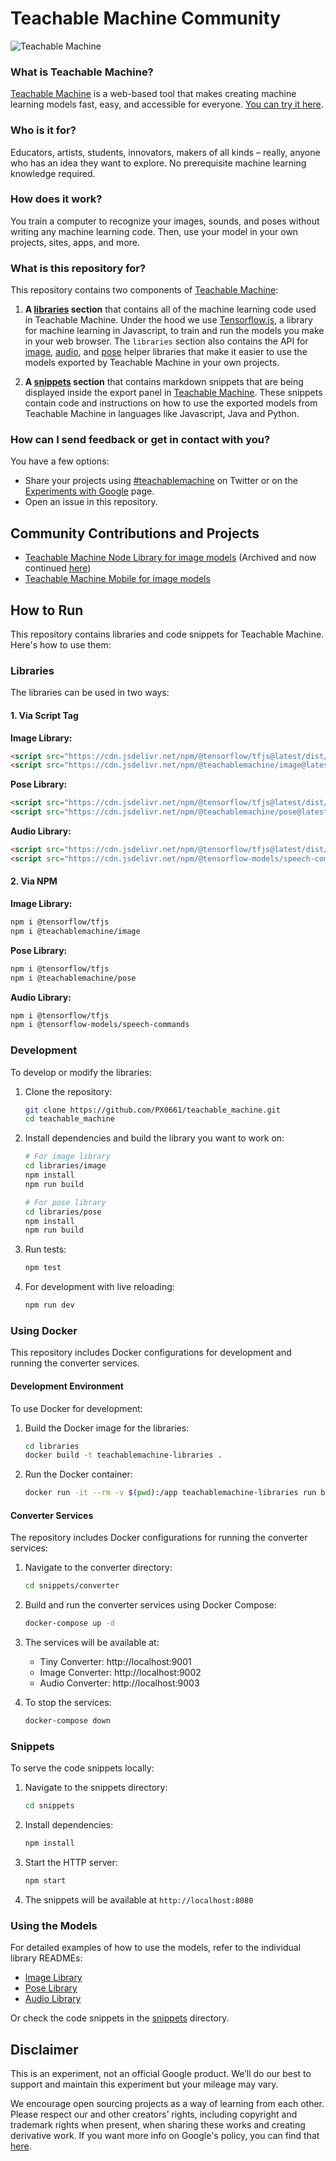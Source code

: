 # Teachable Machine Community

![Teachable Machine](./teachablemachine.gif)

### What is Teachable Machine?

[Teachable Machine](https://teachablemachine.withgoogle.com/) is a web-based tool that makes creating machine learning models fast, easy, and accessible for everyone. [You can try it here](https://teachablemachine.withgoogle.com/).

### Who is it for?

Educators, artists, students, innovators, makers of all kinds – really, anyone who has an idea they want to explore. No prerequisite machine learning knowledge required.

### How does it work?

You train a computer to recognize your images, sounds, and poses without writing any machine learning code. Then, use your model in your own projects, sites, apps, and more.

### What is this repository for?

This repository contains two components of [Teachable Machine](https://teachablemachine.withgoogle.com/):

1. **A [libraries](/libraries) section** that contains all of the machine learning code used in Teachable Machine. Under the hood we use [Tensorflow.js](https://www.tensorflow.org/js), a library for machine learning in Javascript, to train and run the models you make in your web browser. The `libraries` section also contains the API for [image](/libraries/image), [audio](/libraries/audio), and [pose](/libraries/pose) helper libraries that make it easier to use the models exported by Teachable Machine in your own projects.

2. **A [snippets](/snippets) section** that contains markdown snippets that are being displayed inside the export panel in [Teachable Machine](https://teachablemachine.withgoogle.com/). These snippets contain code and instructions on how to use the exported models from Teachable Machine in languages like Javascript, Java and Python.

### How can I send feedback or get in contact with you?

You have a few options:

- Share your projects using [#teachablemachine](https://twitter.com/hashtag/teachablemachine) on Twitter or on the [Experiments with Google](https://experiments.withgoogle.com/submit) page.
- Open an issue in this repository.

## Community Contributions and Projects

- [Teachable Machine Node Library for image models](https://github.com/tr7zw/teachablemachine-node-example) (Archived and now continued [here](https://github.com/drinkspiller/teachablemachine-node-example/))
- [Teachable Machine Mobile for image models](https://github.com/mstale007/Teachable_Machine_Mobile/tree/master)

## How to Run

This repository contains libraries and code snippets for Teachable Machine. Here's how to use them:

### Libraries

The libraries can be used in two ways:

#### 1. Via Script Tag

**Image Library:**
```html
<script src="https://cdn.jsdelivr.net/npm/@tensorflow/tfjs@latest/dist/tf.min.js"></script>
<script src="https://cdn.jsdelivr.net/npm/@teachablemachine/image@latest/dist/teachablemachine-image.min.js"></script>
```

**Pose Library:**
```html
<script src="https://cdn.jsdelivr.net/npm/@tensorflow/tfjs@latest/dist/tf.min.js"></script>
<script src="https://cdn.jsdelivr.net/npm/@teachablemachine/pose@latest/dist/teachablemachine-pose.min.js"></script>
```

**Audio Library:**
```html
<script src="https://cdn.jsdelivr.net/npm/@tensorflow/tfjs@latest/dist/tf.min.js"></script>
<script src="https://cdn.jsdelivr.net/npm/@tensorflow-models/speech-commands@latest/dist/speech-commands.min.js"></script>
```

#### 2. Via NPM

**Image Library:**
```bash
npm i @tensorflow/tfjs
npm i @teachablemachine/image
```

**Pose Library:**
```bash
npm i @tensorflow/tfjs
npm i @teachablemachine/pose
```

**Audio Library:**
```bash
npm i @tensorflow/tfjs
npm i @tensorflow-models/speech-commands
```

### Development

To develop or modify the libraries:

1. Clone the repository:
   ```bash
   git clone https://github.com/PX0661/teachable_machine.git
   cd teachable_machine
   ```

2. Install dependencies and build the library you want to work on:
   ```bash
   # For image library
   cd libraries/image
   npm install
   npm run build
   
   # For pose library
   cd libraries/pose
   npm install
   npm run build
   ```

3. Run tests:
   ```bash
   npm test
   ```

4. For development with live reloading:
   ```bash
   npm run dev
   ```

### Using Docker

This repository includes Docker configurations for development and running the converter services.

#### Development Environment

To use Docker for development:

1. Build the Docker image for the libraries:
   ```bash
   cd libraries
   docker build -t teachablemachine-libraries .
   ```

2. Run the Docker container:
   ```bash
   docker run -it --rm -v $(pwd):/app teachablemachine-libraries run build
   ```

#### Converter Services

The repository includes Docker configurations for running the converter services:

1. Navigate to the converter directory:
   ```bash
   cd snippets/converter
   ```

2. Build and run the converter services using Docker Compose:
   ```bash
   docker-compose up -d
   ```

3. The services will be available at:
   - Tiny Converter: http://localhost:9001
   - Image Converter: http://localhost:9002
   - Audio Converter: http://localhost:9003

4. To stop the services:
   ```bash
   docker-compose down
   ```

### Snippets

To serve the code snippets locally:

1. Navigate to the snippets directory:
   ```bash
   cd snippets
   ```

2. Install dependencies:
   ```bash
   npm install
   ```

3. Start the HTTP server:
   ```bash
   npm start
   ```

4. The snippets will be available at `http://localhost:8080`

### Using the Models

For detailed examples of how to use the models, refer to the individual library READMEs:
- [Image Library](/libraries/image/)
- [Pose Library](/libraries/pose/)
- [Audio Library](/libraries/audio/)

Or check the code snippets in the [snippets](/snippets/) directory.

## Disclaimer

This is an experiment, not an official Google product. We’ll do our best to support and maintain this experiment but your mileage may vary.

We encourage open sourcing projects as a way of learning from each other. Please respect our and other creators’ rights, including copyright and trademark rights when present, when sharing these works and creating derivative work. If you want more info on Google's policy, you can find that [here](https://www.google.com/permissions/).
